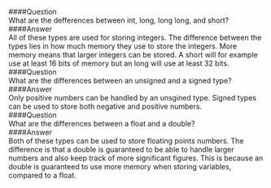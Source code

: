 ####Question  
What are the defferences between int, long, long long, and short?  
####Answer  
All of these types are used for storing integers. The difference between the types lies in how much memory they use to store the integers. More memory means that larger integers can be stored. A short will for example use at least 16 bits of memory but an long will use at least 32 bits.  
####Question  
What are the differences between an unsigned and a signed type?  
####Answer  
Only positive numbers can be handled by an unsgined type. Signed types can be used to store both negative and positive numbers.  
####Question  
What are the differences between a float and a double?  
####Answer  
Both of these types can be used to store floating points numbers. The difference is that a double is guaranteed to be able to handle larger numbers and also keep track of more significant figures. This is because an double is guaranteed to use more memory when storing variables, compared to a float.  
